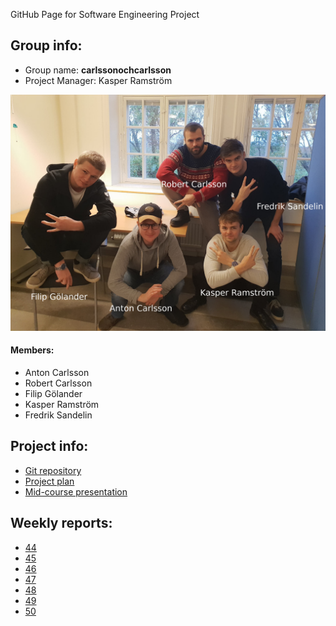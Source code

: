 GitHub Page for Software Engineering Project

## Group info:
* Group name: **carlssonochcarlsson**
* Project Manager: Kasper Ramström

![Alt text](carlssoncarlsson.jpg)

#### Members:
* Anton Carlsson
* Robert Carlsson
* Filip Gölander
* Kasper Ramström
* Fredrik Sandelin

## Project info:

* [Git repository](https://github.com/antoncarlsson/cloudnews)
* [Project plan](https://docs.google.com/document/d/1Hg0ZxK5_y_Vkw8W16Bfwu3eayNPo9ShCfFvujZslWZU/edit?usp=sharing)
* [Mid-course presentation](https://drive.google.com/open?id=1x0x7pN1MMlGhX7jBfmDkBIRcHbxByPJUzUdV8VkXsEo)

## Weekly reports:
* [44](https://drive.google.com/open?id=1skGAC9gxAYvZEPVlsxdhnuxb_1FhQdMr03YFA9smVxs)
* [45](https://drive.google.com/open?id=1s2oyIfsjnRLJF8WMWJHDFEgXK8QokkV0f80aqxYrcw8)
* [46](https://drive.google.com/open?id=1YMO2ehaKMlb75XK4J_7zMZNb2Qwj-UzcBXphiLZ_zEU)
* [47](https://drive.google.com/open?id=1aoqsTUz0Tfj56gm-XbZ_1G_ABYqdnxzQspANjm9rv2Y)
* [48](https://drive.google.com/open?id=1otgCxRPa5tIAYPYvsor_zmqVGX-15kOjkXkz42lyCHU)
* [49](https://drive.google.com/open?id=153LqGXDT1ROKuKP9n9scInU-CalH1k2gfcXORbF4P8s)
* [50](https://drive.google.com/open?id=1ecFK0Kmb8OoG-0XNRa-AbxQoaqwqRX5qKPDA7vWAH28)
